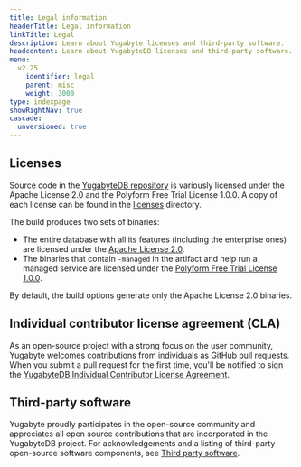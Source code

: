 ```yaml
---
title: Legal information
headerTitle: Legal information
linkTitle: Legal
description: Learn about Yugabyte licenses and third-party software.
headcontent: Learn about YugabyteDB licenses and third-party software.
menu:
  v2.25
    identifier: legal
    parent: misc
    weight: 3000
type: indexpage
showRightNav: true
cascade:
  unversioned: true
---
```


## Licenses

Source code in the [YugabyteDB repository](https://github.com/yugabyte/yugabyte-db/) is variously licensed under the Apache License 2.0 and the Polyform Free Trial License 1.0.0. A copy of each license can be found in the [licenses](https://github.com/yugabyte/yugabyte-db/tree/master/licenses) directory.

The build produces two sets of binaries:

- The entire database with all its features (including the enterprise ones) are licensed under the [Apache License 2.0](https://github.com/yugabyte/yugabyte-db/blob/master/licenses/APACHE-LICENSE-2.0.txt).
- The binaries that contain `-managed` in the artifact and help run a managed service are licensed under the [Polyform Free Trial License 1.0.0](https://github.com/yugabyte/yugabyte-db/blob/master/licenses/POLYFORM-FREE-TRIAL-LICENSE-1.0.0.txt).

By default, the build options generate only the Apache License 2.0 binaries.

## Individual contributor license agreement (CLA)

As an open-source project with a strong focus on the user community, Yugabyte welcomes contributions from individuals as GitHub pull requests. When you submit a pull request for the first time, you'll be notified to sign the [YugabyteDB Individual Contributor License Agreement](https://cla-assistant.io/yugabyte/yugabyte-db).

## Third-party software

Yugabyte proudly participates in the open-source community and appreciates all open source contributions that are incorporated in the YugabyteDB project. For acknowledgements and a listing of third-party open-source software components, see [Third party software](./third-party-software).
